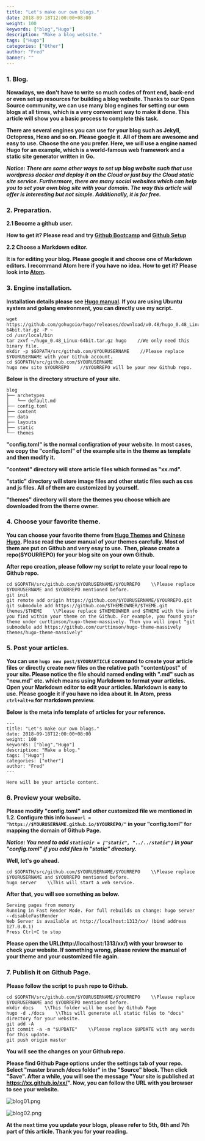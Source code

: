 ```yaml
---
title: "Let's make our own blogs."
date: 2018-09-18T12:00:00+08:00
weight: 100
keywords: ["blog","Hugo"]
description: "Make a blog website."
tags: ["Hugo"]
categories: ["Other"]
author: "Fred"
banner: ""
---
```


### 1. Blog.

**Nowadays, we don't have to write so much codes of front end, back-end or even set up resources for building a blog website. Thanks to our Open Source community, we can use many blog engines for setting our own blogs at all times, which is a very convenient way to make it done. This article will show you a basic process to complete this task.**

**There are several engines you can use for your blog such as Jekyll, Octopress, Hexo and so on. Please google it. All of them are awesome and easy to use. Choose the one you prefer. Here, we will use a engine named Hugo for an example, which is a world-famous web framework and a static site generator written in Go.**

***Notice: There are some other ways to set up blog website such that use wordpress docker and deploy it on the Cloud or just buy the Cloud static site service. Furthermore, there are many social websites which can help you to set your own blog site with your domain. The way this article will offer is interesting but not simple. Additionally, it is for free.***

### 2. Preparation.

**2.1 Become a github user.**

**How to get it? Please read and try [Github Bootcamp](https://help.github.com/categories/bootcamp/) and [Github Setup](https://help.github.com/categories/setup/)**

**2.2 Choose a Markdown editor.**

**It is for editing your blog. Please google it and choose one of Markdown editors. I recommand Atom here if you have no idea. How to get it? Please look into [Atom](https://atom.io/).**

### 3. Engine installation.

**Installation details please see [Hugo manual](https://gohugo.io/getting-started/installing/). If you are using Ubuntu system and golang environment, you can directly use my script.**

```
wget https://github.com/gohugoio/hugo/releases/download/v0.48/hugo_0.48_Linux-64bit.tar.gz -P ~
cd /usr/local/bin
tar zxvf ~/hugo_0.48_Linux-64bit.tar.gz hugo    //We only need this binary file.
mkdir -p $GOPATH/src/github.com/$YOURUSERNAME    //Please replace $YOURUSERNAME with your Github account.
cd $GOPATH/src/github.com/$YOURUSERNAME
hugo new site $YOURREPO    //$YOURREPO will be your new Github repo.
```
**Below is the directory structure of your site.**
```
blog
├── archetypes
│   └── default.md
├── config.toml
├── content
├── data
├── layouts
├── static
└── themes
```
**"config.toml" is the normal configration of your website. In most cases, we copy the "config.toml" of the example site in the theme as template and then modify it.**

**"content" directory will store article files which formed as "xx.md".**

**"static" directory will store image files and other static files such as css and js files. All of them are customized by yourself.**

**"themes" directory will store the themes you choose which are downloaded from the theme owner.**

### 4. Choose your favorite theme.

**You can choose your favorite theme from [Hugo Themes](https://themes.gohugo.io/) and [Chinese Hugo](http://www.gohugo.org/theme/). Please read the user manual of your themes carefully. Most of them are put on Github and very esay to use. Then, please create a repo($YOURREPO) for your blog site on your own Github.**

**After repo creation, please follow my script to relate your local repo to Github repo.**

```
cd $GOPATH/src/github.com/$YOURUSERNAME/$YOURREPO    \\Please replace $YOURUSERNAME and $YOURREPO mentioned before.
git init
git remote add origin https://github.com/$YOURUSERNAME/$YOURREPO.git
git submodule add https://github.com/$THEMEOWNER/$THEME.git themes/$THEME    \\Please replace $THEMEOWNER and $THEME with the info you find within your theme on the Github. For example, you found your theme under curttimson/hugo-theme-massively. Then you will input "git submodule add https://github.com/curttimson/hugo-theme-massively themes/hugo-theme-massively"
```

### 5. Post your articles.

**You can use `hugo new post/$YOURARTICLE` command to create your article files or directly create new files on the relative path "content/post" of your site. Please notice the file should named ending with ".md" such as "new.md" etc. which means using Markdown to format your articles. Open your Markdown editor to edit your articles. Markdown is easy to use. Please google it if you have no idea about it. In Atom, press `ctrl+alt+m` for markdown preview.**

**Below is the meta info template of articles for your reference.**
```
---
title: "Let's make our own blogs."
date: 2018-09-18T12:00:00+08:00
weight: 100
keywords: ["blog","Hugo"]
description: "Make a blog."
tags: ["Hugo"]
categories: ["other"]
author: "Fred"
---

Here will be your article content.
```

### 6. Preview your website.

**Please modify "config.toml" and other customized file we mentioned in 1.2. Configure this info `baseurl = "https://$YOURUSERNAME.github.io/$YOURREPO/"` in your "config.toml" for mapping the domain of Github Page.**

***Notice: You need to add `staticDir = ["static", "../../static"]` in your "config.toml" if you add files in "static" directory.***

**Well, let's go ahead.**

```
cd $GOPATH/src/github.com/$YOURUSERNAME/$YOURREPO    \\Please replace $YOURUSERNAME and $YOURREPO mentioned before.
hugo server    \\This will start a web service.
```
**After that, you will see something as below.**
```
Serving pages from memory
Running in Fast Render Mode. For full rebuilds on change: hugo server --disableFastRender
Web Server is available at http://localhost:1313/xx/ (bind address 127.0.0.1)
Press Ctrl+C to stop
```
**Please open the URL(http://localhost:1313/xx/) with your browser to check your website. If something wrong, please review the manual of your theme and your customized file again.**

### 7. Publish it on Github Page.

**Please follow the script to push repo to Github.**
```
cd $GOPATH/src/github.com/$YOURUSERNAME/$YOURREPO    \\Please replace $YOURUSERNAME and $YOURREPO mentioned before.
mkdir docs    \\This folder will be used by Github Page
hugo -d ./docs    \\This will generate all static files to "docs" directory for your website.
git add -A
git commit -a -m "$UPDATE"    \\Please replace $UPDATE with any words for this update.
git push origin master
```
**You will see the changes on your Github repo.**

**Please find Github Page options under the settings tab of your repo. Select "master branch /docs folder" in the "Source" block. Then click "Save". After a while, you will see the message "Your site is published at https://xx.github.io/xx/". Now, you can follow the URL with you browser to see your website.**

![blog01.png](https://i.postimg.cc/XNHvRJTh/blog01.png)

![blog02.png](https://i.postimg.cc/Ls2RYKcL/blog02.png)

**At the next time you update your blogs, please refer to 5th, 6th and 7th part of this article. Thank you for your reading.**
